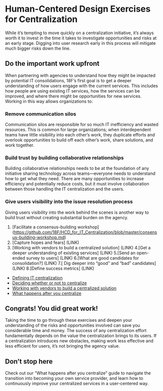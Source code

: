 # Human-Centered Design Exercises for Centralization

While it’s tempting to move quickly on a centralization initiative, it’s always worth it to invest in the time it takes to investigate opportunities and risks at an early stage. Digging into user research early in this process will mitigate much bigger risks down the line. 

## Do the important work upfront 

When partnering with agencies to understand how they might be impacted by potential IT consolidations, 18F’s first goal is to get a deeper understanding of how users engage with the current services. This includes how people are using existing IT services, how the services can be improved, and where there might be opportunities for new services. Working in this way allows organizations to: 

### Remove communication silos 
Communication silos are responsible for so much IT inefficiency and wasted resources. This is common for large organizations; when interdependent teams have little visibility into each other’s work, they duplicate efforts and overlook opportunities to build off each other’s work, share solutions, and work together. 

### Build trust by building collaborative relationships 
Building collaborative relationships needs to be at the foundation of any initiative sharing technology across teams—everyone needs to understand how to get what they need. There are many opportunities to increase efficiency and potentially reduce costs, but it must involve collaboration between those handling the IT centralization and the users. 

### Give users visibility into the issue resolution process
Giving users visibility into the work behind the scenes is another way to build trust without creating substantial burden on the agency. 
1. [Facilitate a consensus-building workshop]
(https://github.com/18F/HCD_for_IT_Centralization/blob/master/consensus-building-workshop.md)
2. [Capture hopes and fears]
(LINK) 
3. [Working with vendors to build a centralized solution]
(LINK)
4.[Get a deeper understanding of existing services]
(LINK)
5.[Send an open-ended survey to users]
(LINK)
6.[What are good candidates for consolidation?]
(LINK)
7.[ Dig deeper into “good” and “bad” candidates]
(LINK)
8.[Define success metrics]
(LINK)

- [Defining IT centralization](https://github.com/18F/HCD_for_IT_Centralization/blob/master/deciding_whether_or_not_to_centralize.md)
- [Deciding whether or not to centralize](https://github.com/18F/HCD_for_IT_Centralization/blob/master/defining_IT_centralization.md) 
- [Working with vendors to build a centralized solution](https://github.com/18F/HCD_for_IT_Centralization/blob/master/working_with_vendors_to_build_a_centralized_solution.md)
- [What happens after you centralize](https://github.com/18F/HCD_for_IT_Centralization/blob/master/what_happens_after_you_centralize.md)

## Congrats! You did great work!
Taking the time to go through these exercises and deepen your understanding of the risks and opportunities involved can save you considerable time and money. The success of any centralization effort fundamentally depends on the value the centralization brings to its users. If a centralization introduces new obstacles, making work less effective and less efficient for users, it’s not bringing the agency value. 

## Don’t stop here
Check out our “What happens after you centralize” guide to navigate the transition into becoming your own service provider, and learn how to continuously improve your centralized services in a user-centered way. 
